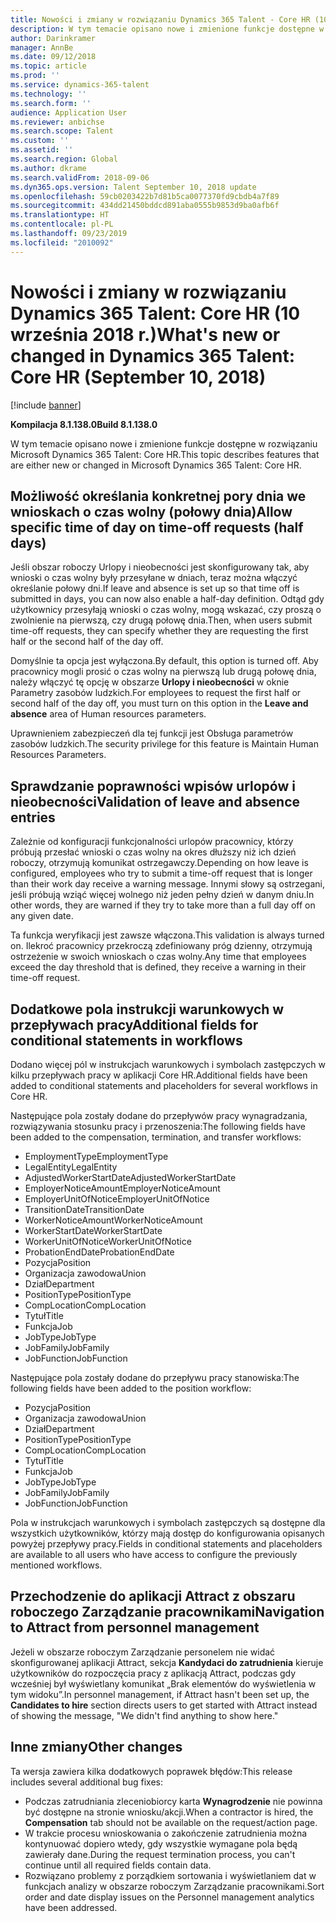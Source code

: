```yaml
---
title: Nowości i zmiany w rozwiązaniu Dynamics 365 Talent - Core HR (10 września 2018 r.)
description: W tym temacie opisano nowe i zmienione funkcje dostępne w rozwiązaniu Microsoft Dynamics 365 Talent - Core HR.
author: Darinkramer
manager: AnnBe
ms.date: 09/12/2018
ms.topic: article
ms.prod: ''
ms.service: dynamics-365-talent
ms.technology: ''
ms.search.form: ''
audience: Application User
ms.reviewer: anbichse
ms.search.scope: Talent
ms.custom: ''
ms.assetid: ''
ms.search.region: Global
ms.author: dkrame
ms.search.validFrom: 2018-09-06
ms.dyn365.ops.version: Talent September 10, 2018 update
ms.openlocfilehash: 59cb0203422b7d81b5ca0077370fd9cbdb4a7f89
ms.sourcegitcommit: 434dd21450bddcd891aba0555b9853d9ba0afb6f
ms.translationtype: HT
ms.contentlocale: pl-PL
ms.lasthandoff: 09/23/2019
ms.locfileid: "2010092"
---
```

# <a name="whats-new-or-changed-in-dynamics-365-talent-core-hr-september-10-2018"></a><span data-ttu-id="7fdef-103">Nowości i zmiany w rozwiązaniu Dynamics 365 Talent: Core HR (10 września 2018 r.)</span><span class="sxs-lookup"><span data-stu-id="7fdef-103">What's new or changed in Dynamics 365 Talent: Core HR (September 10, 2018)</span></span>

[!include [banner](includes/banner.md)]

<span data-ttu-id="7fdef-104">**Kompilacja 8.1.138.0**</span><span class="sxs-lookup"><span data-stu-id="7fdef-104">**Build 8.1.138.0**</span></span>

<span data-ttu-id="7fdef-105">W tym temacie opisano nowe i zmienione funkcje dostępne w rozwiązaniu Microsoft Dynamics 365 Talent: Core HR.</span><span class="sxs-lookup"><span data-stu-id="7fdef-105">This topic describes features that are either new or changed in Microsoft Dynamics 365 Talent: Core HR.</span></span>

## <a name="allow-specific-time-of-day-on-time-off-requests-half-days"></a><span data-ttu-id="7fdef-106">Możliwość określania konkretnej pory dnia we wnioskach o czas wolny (połowy dnia)</span><span class="sxs-lookup"><span data-stu-id="7fdef-106">Allow specific time of day on time-off requests (half days)</span></span>

<span data-ttu-id="7fdef-107">Jeśli obszar roboczy Urlopy i nieobecności jest skonfigurowany tak, aby wnioski o czas wolny były przesyłane w dniach, teraz można włączyć określanie połowy dni.</span><span class="sxs-lookup"><span data-stu-id="7fdef-107">If leave and absence is set up so that time off is submitted in days, you can now also enable a half-day definition.</span></span> <span data-ttu-id="7fdef-108">Odtąd gdy użytkownicy przesyłają wnioski o czas wolny, mogą wskazać, czy proszą o zwolnienie na pierwszą, czy drugą połowę dnia.</span><span class="sxs-lookup"><span data-stu-id="7fdef-108">Then, when users submit time-off requests, they can specify whether they are requesting the first half or the second half of the day off.</span></span>

<span data-ttu-id="7fdef-109">Domyślnie ta opcja jest wyłączona.</span><span class="sxs-lookup"><span data-stu-id="7fdef-109">By default, this option is turned off.</span></span> <span data-ttu-id="7fdef-110">Aby pracownicy mogli prosić o czas wolny na pierwszą lub drugą połowę dnia, należy włączyć tę opcję w obszarze **Urlopy i nieobecności** w oknie Parametry zasobów ludzkich.</span><span class="sxs-lookup"><span data-stu-id="7fdef-110">For employees to request the first half or second half of the day off, you must turn on this option in the **Leave and absence** area of Human resources parameters.</span></span>

<span data-ttu-id="7fdef-111">Uprawnieniem zabezpieczeń dla tej funkcji jest Obsługa parametrów zasobów ludzkich.</span><span class="sxs-lookup"><span data-stu-id="7fdef-111">The security privilege for this feature is Maintain Human Resources Parameters.</span></span>

## <a name="validation-of-leave-and-absence-entries"></a><span data-ttu-id="7fdef-112">Sprawdzanie poprawności wpisów urlopów i nieobecności</span><span class="sxs-lookup"><span data-stu-id="7fdef-112">Validation of leave and absence entries</span></span>

<span data-ttu-id="7fdef-113">Zależnie od konfiguracji funkcjonalności urlopów pracownicy, którzy próbują przesłać wnioski o czas wolny na okres dłuższy niż ich dzień roboczy, otrzymują komunikat ostrzegawczy.</span><span class="sxs-lookup"><span data-stu-id="7fdef-113">Depending on how leave is configured, employees who try to submit a time-off request that is longer than their work day receive a warning message.</span></span> <span data-ttu-id="7fdef-114">Innymi słowy są ostrzegani, jeśli próbują wziąć więcej wolnego niż jeden pełny dzień w danym dniu.</span><span class="sxs-lookup"><span data-stu-id="7fdef-114">In other words, they are warned if they try to take more than a full day off on any given date.</span></span>

<span data-ttu-id="7fdef-115">Ta funkcja weryfikacji jest zawsze włączona.</span><span class="sxs-lookup"><span data-stu-id="7fdef-115">This validation is always turned on.</span></span> <span data-ttu-id="7fdef-116">Ilekroć pracownicy przekroczą zdefiniowany próg dzienny, otrzymują ostrzeżenie w swoich wnioskach o czas wolny.</span><span class="sxs-lookup"><span data-stu-id="7fdef-116">Any time that employees exceed the day threshold that is defined, they receive a warning in their time-off request.</span></span>

## <a name="additional-fields-for-conditional-statements-in-workflows"></a><span data-ttu-id="7fdef-117">Dodatkowe pola instrukcji warunkowych w przepływach pracy</span><span class="sxs-lookup"><span data-stu-id="7fdef-117">Additional fields for conditional statements in workflows</span></span>

<span data-ttu-id="7fdef-118">Dodano więcej pól w instrukcjach warunkowych i symbolach zastępczych w kilku przepływach pracy w aplikacji Core HR.</span><span class="sxs-lookup"><span data-stu-id="7fdef-118">Additional fields have been added to conditional statements and placeholders for several workflows in Core HR.</span></span>

<span data-ttu-id="7fdef-119">Następujące pola zostały dodane do przepływów pracy wynagradzania, rozwiązywania stosunku pracy i przenoszenia:</span><span class="sxs-lookup"><span data-stu-id="7fdef-119">The following fields have been added to the compensation, termination, and transfer workflows:</span></span>

- <span data-ttu-id="7fdef-120">EmploymentType</span><span class="sxs-lookup"><span data-stu-id="7fdef-120">EmploymentType</span></span>
- <span data-ttu-id="7fdef-121">LegalEntity</span><span class="sxs-lookup"><span data-stu-id="7fdef-121">LegalEntity</span></span>
- <span data-ttu-id="7fdef-122">AdjustedWorkerStartDate</span><span class="sxs-lookup"><span data-stu-id="7fdef-122">AdjustedWorkerStartDate</span></span>
- <span data-ttu-id="7fdef-123">EmployerNoticeAmount</span><span class="sxs-lookup"><span data-stu-id="7fdef-123">EmployerNoticeAmount</span></span>
- <span data-ttu-id="7fdef-124">EmployerUnitOfNotice</span><span class="sxs-lookup"><span data-stu-id="7fdef-124">EmployerUnitOfNotice</span></span>
- <span data-ttu-id="7fdef-125">TransitionDate</span><span class="sxs-lookup"><span data-stu-id="7fdef-125">TransitionDate</span></span>
- <span data-ttu-id="7fdef-126">WorkerNoticeAmount</span><span class="sxs-lookup"><span data-stu-id="7fdef-126">WorkerNoticeAmount</span></span>
- <span data-ttu-id="7fdef-127">WorkerStartDate</span><span class="sxs-lookup"><span data-stu-id="7fdef-127">WorkerStartDate</span></span>
- <span data-ttu-id="7fdef-128">WorkerUnitOfNotice</span><span class="sxs-lookup"><span data-stu-id="7fdef-128">WorkerUnitOfNotice</span></span>
- <span data-ttu-id="7fdef-129">ProbationEndDate</span><span class="sxs-lookup"><span data-stu-id="7fdef-129">ProbationEndDate</span></span>
- <span data-ttu-id="7fdef-130">Pozycja</span><span class="sxs-lookup"><span data-stu-id="7fdef-130">Position</span></span>
- <span data-ttu-id="7fdef-131">Organizacja zawodowa</span><span class="sxs-lookup"><span data-stu-id="7fdef-131">Union</span></span>
- <span data-ttu-id="7fdef-132">Dział</span><span class="sxs-lookup"><span data-stu-id="7fdef-132">Department</span></span>
- <span data-ttu-id="7fdef-133">PositionType</span><span class="sxs-lookup"><span data-stu-id="7fdef-133">PositionType</span></span>
- <span data-ttu-id="7fdef-134">CompLocation</span><span class="sxs-lookup"><span data-stu-id="7fdef-134">CompLocation</span></span>
- <span data-ttu-id="7fdef-135">Tytuł</span><span class="sxs-lookup"><span data-stu-id="7fdef-135">Title</span></span>
- <span data-ttu-id="7fdef-136">Funkcja</span><span class="sxs-lookup"><span data-stu-id="7fdef-136">Job</span></span>
- <span data-ttu-id="7fdef-137">JobType</span><span class="sxs-lookup"><span data-stu-id="7fdef-137">JobType</span></span>
- <span data-ttu-id="7fdef-138">JobFamily</span><span class="sxs-lookup"><span data-stu-id="7fdef-138">JobFamily</span></span>
- <span data-ttu-id="7fdef-139">JobFunction</span><span class="sxs-lookup"><span data-stu-id="7fdef-139">JobFunction</span></span>

<span data-ttu-id="7fdef-140">Następujące pola zostały dodane do przepływu pracy stanowiska:</span><span class="sxs-lookup"><span data-stu-id="7fdef-140">The following fields have been added to the position workflow:</span></span>

- <span data-ttu-id="7fdef-141">Pozycja</span><span class="sxs-lookup"><span data-stu-id="7fdef-141">Position</span></span>
- <span data-ttu-id="7fdef-142">Organizacja zawodowa</span><span class="sxs-lookup"><span data-stu-id="7fdef-142">Union</span></span>
- <span data-ttu-id="7fdef-143">Dział</span><span class="sxs-lookup"><span data-stu-id="7fdef-143">Department</span></span>
- <span data-ttu-id="7fdef-144">PositionType</span><span class="sxs-lookup"><span data-stu-id="7fdef-144">PositionType</span></span>
- <span data-ttu-id="7fdef-145">CompLocation</span><span class="sxs-lookup"><span data-stu-id="7fdef-145">CompLocation</span></span>
- <span data-ttu-id="7fdef-146">Tytuł</span><span class="sxs-lookup"><span data-stu-id="7fdef-146">Title</span></span>
- <span data-ttu-id="7fdef-147">Funkcja</span><span class="sxs-lookup"><span data-stu-id="7fdef-147">Job</span></span>
- <span data-ttu-id="7fdef-148">JobType</span><span class="sxs-lookup"><span data-stu-id="7fdef-148">JobType</span></span>
- <span data-ttu-id="7fdef-149">JobFamily</span><span class="sxs-lookup"><span data-stu-id="7fdef-149">JobFamily</span></span>
- <span data-ttu-id="7fdef-150">JobFunction</span><span class="sxs-lookup"><span data-stu-id="7fdef-150">JobFunction</span></span>

<span data-ttu-id="7fdef-151">Pola w instrukcjach warunkowych i symbolach zastępczych są dostępne dla wszystkich użytkowników, którzy mają dostęp do konfigurowania opisanych powyżej przepływy pracy.</span><span class="sxs-lookup"><span data-stu-id="7fdef-151">Fields in conditional statements and placeholders are available to all users who have access to configure the previously mentioned workflows.</span></span>

## <a name="navigation-to-attract-from-personnel-management"></a><span data-ttu-id="7fdef-152">Przechodzenie do aplikacji Attract z obszaru roboczego Zarządzanie pracownikami</span><span class="sxs-lookup"><span data-stu-id="7fdef-152">Navigation to Attract from personnel management</span></span>

<span data-ttu-id="7fdef-153">Jeżeli w obszarze roboczym Zarządzanie personelem nie widać skonfigurowanej aplikacji Attract, sekcja **Kandydaci do zatrudnienia** kieruje użytkowników do rozpoczęcia pracy z aplikacją Attract, podczas gdy wcześniej był wyświetlany komunikat „Brak elementów do wyświetlenia w tym widoku”.</span><span class="sxs-lookup"><span data-stu-id="7fdef-153">In personnel management, if Attract hasn't been set up, the **Candidates to hire** section directs users to get started with Attract instead of showing the message, "We didn't find anything to show here."</span></span>

## <a name="other-changes"></a><span data-ttu-id="7fdef-154">Inne zmiany</span><span class="sxs-lookup"><span data-stu-id="7fdef-154">Other changes</span></span>

<span data-ttu-id="7fdef-155">Ta wersja zawiera kilka dodatkowych poprawek błędów:</span><span class="sxs-lookup"><span data-stu-id="7fdef-155">This release includes several additional bug fixes:</span></span>

- <span data-ttu-id="7fdef-156">Podczas zatrudniania zleceniobiorcy karta **Wynagrodzenie** nie powinna być dostępne na stronie wniosku/akcji.</span><span class="sxs-lookup"><span data-stu-id="7fdef-156">When a contractor is hired, the **Compensation** tab should not be available on the request/action page.</span></span>
- <span data-ttu-id="7fdef-157">W trakcie procesu wnioskowania o zakończenie zatrudnienia można kontynuować dopiero wtedy, gdy wszystkie wymagane pola będą zawierały dane.</span><span class="sxs-lookup"><span data-stu-id="7fdef-157">During the request termination process, you can't continue until all required fields contain data.</span></span>
- <span data-ttu-id="7fdef-158">Rozwiązano problemy z porządkiem sortowania i wyświetlaniem dat w funkcjach analizy w obszarze roboczym Zarządzanie pracownikami.</span><span class="sxs-lookup"><span data-stu-id="7fdef-158">Sort order and date display issues on the Personnel management analytics have been addressed.</span></span>
